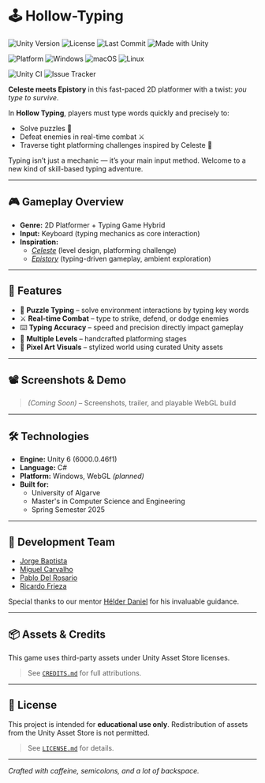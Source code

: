# 🕹️ Hollow-Typing

![Unity Version](https://img.shields.io/badge/unity-6000.0.46f1-blue.svg)
![License](https://img.shields.io/badge/license-Custom--Academic-lightgrey.svg)
![Last Commit](https://img.shields.io/github/last-commit/Frieza28/Hollow-Typing)
![Made with Unity](https://img.shields.io/badge/Made%20with-Unity-000?logo=unity&logoColor=white)

![Platform](https://img.shields.io/badge/platform-PC%20%7C%20WebGL%20(planned)-green)
![Windows](https://img.shields.io/badge/Windows-Supported-blue?logo=windows)
![macOS](https://img.shields.io/badge/macOS-Supported-black?logo=apple)
![Linux](https://img.shields.io/badge/Linux-Supported-yellow?logo=linux)

![Unity CI](https://github.com/Frieza28/Hollow-Typing/actions/workflows/unity-ci.yml/badge.svg)
![Issue Tracker](https://img.shields.io/github/issues/Frieza28/Hollow-Typing)

**Celeste meets Epistory** in this fast-paced 2D platformer with a twist: *you type to survive*.

In **Hollow Typing**, players must type words quickly and precisely to:

- Solve puzzles 🧠
- Defeat enemies in real-time combat ⚔️
- Traverse tight platforming challenges inspired by Celeste 🧗

Typing isn’t just a mechanic — it’s your main input method. Welcome to a new kind of skill-based typing adventure.

---

## 🎮 Gameplay Overview

- **Genre:** 2D Platformer + Typing Game Hybrid  
- **Input:** Keyboard (typing mechanics as core interaction)  
- **Inspiration:**  
  - [*Celeste*](https://www.celestegame.com/) (level design, platforming challenge)  
  - [*Epistory*](https://store.steampowered.com/app/398850/Epistory__Typing_Chronicles/) (typing-driven gameplay, ambient exploration)

---

## 🚀 Features

- 🧠 **Puzzle Typing** – solve environment interactions by typing key words
- ⚔️ **Real-time Combat** – type to strike, defend, or dodge enemies
- ⌨️ **Typing Accuracy** – speed and precision directly impact gameplay
- 🌄 **Multiple Levels** – handcrafted platforming stages
- 🎨 **Pixel Art Visuals** – stylized world using curated Unity assets

---

## 📽️ Screenshots & Demo

> *(Coming Soon)* – Screenshots, trailer, and playable WebGL build

---

## 🛠️ Technologies

- **Engine:** Unity 6 (6000.0.46f1)  
- **Language:** C#  
- **Platform:** Windows, WebGL *(planned)*  
- **Built for:**  
  - University of Algarve  
  - Master's in Computer Science and Engineering  
  - Spring Semester 2025

---

## 👥 Development Team

- [Jorge Baptista](https://github.com/jorgebaptista)
- [Miguel Carvalho](https://github.com/miguelcarvalho33)
- [Pablo Del Rosario](https://github.com/pdelrc)
- [Ricardo Frieza](https://github.com/Frieza28)

Special thanks to our mentor [Hélder Daniel](https://github.com/helderdaniel) for his invaluable guidance.

---

## 📦 Assets & Credits

This game uses third-party assets under Unity Asset Store licenses.

> See [`CREDITS.md`](./CREDITS.md) for full attributions.

---

## 📄 License

This project is intended for **educational use only**. Redistribution of assets from the Unity Asset Store is not permitted.

> See [`LICENSE.md`](./LICENSE) for details.

---

*Crafted with caffeine, semicolons, and a lot of backspace.*  
